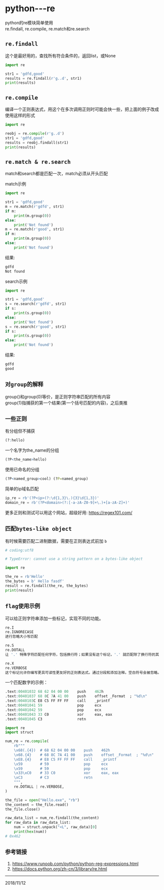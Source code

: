 # python---re

python的re模块简单使用  
re.findall, re.compile, re.match和re.search  

## `re.findall`
这个是最好用的，查找所有符合条件的，返回list，或None  
```python
import re

str1 = 'gdfd,good'
results = re.findall(r'g..d', str1)
print(results)
```

## `re.compile`
编译一个正则表达式，用这个在多次调用正则时可能会快一些，把上面的例子改成使用这样的形式  
```python
import re

reobj = re.compile(r'g..d')
str1 = 'gdfd,good'
results = reobj.findall(str1)
print(results)
```

## `re.match & re.search`
match和search都是匹配一次，match必须从开头匹配  

match示例
```python
import re

str1 = 'gdfd,good'
m = re.match(r'gdfd', str1)
if m:
    print(m.group(0))
else:
    print('Not found')
m = re.match(r'good', str1)
if m:
    print(m.group(0))
else:
    print('Not found')
```
结果:  
```r
gdfd
Not found
```

search示例  
```python
import re

str1 = 'gdfd,good'
s = re.search(r'gdfd', str1)
if s:
    print(s.group(0))
else:
    print('Not found')
s = re.search(r'good', str1)
if s:
    print(s.group(0))
else:
    print('Not found')
```
结果:  
```r
gdfd
good
```


## `对group的解释`
group()和group(0)等价，是正则字符串匹配的所有内容  
group(1)指捕获的第一个结果(第一个括号匹配的内容)，之后类推  



## `一些正则`
有分组但不捕获  
```r
(?:hello)
```

一个名字为the_name的分组  
```r
(?P<the_name>hello)
```

使用已命名的分组  
```r
(?P<named_group>cool) (?P=named_group)
```

简单的ip域名匹配  
```python
ip_re = rb'(?P<ip>(?:\d{1,3}\.){3}\d{1,3})'
domain_re = rb'(?P<domain>(?:[-a-zA-Z0-9]+\.)+[a-zA-Z]+)'
```

更多正则和测试可以用这个网站，超级好用: https://regex101.com/  


## `匹配bytes-like object`
有时候需要匹配二进制数据，需要在正则表达式前加 `b`  
```python
# coding:utf8

# TypeError: cannot use a string pattern on a bytes-like object

import re

the_re = rb'Hello'
the_bytes = b' Hello fasdf'
result = re.findall(the_re, the_bytes)
print(result)
```


## `flag使用示例`
可以给正则字符串添加一些标记，实现不同的功能。  
```r
re.I
re.IGNORECASE
进行忽略大小写匹配

re.S
re.DOTALL
让 '.' 特殊字符匹配任何字符，包括换行符；如果没有这个标记，'.' 就匹配除了换行符的其他任意字符。对应内联标记 (?s)

re.X
re.VERBOSE
这个标记允许你编写更具可读性更友好的正则表达式。通过分段和添加注释。空白符号会被忽略。当一个行内有 `#` 不在字符集和转义序列，那么它之后的所有字符都是注释。
```

一个匹配数字的示例：  
```r
.text:00401032 68 62 04 00 00    push    462h
.text:00401037 68 8C 7A 41 00    push    offset _Format  ; "%d\n"
.text:0040103C E8 C5 FF FF FF    call    _printf
.text:00401041 59                pop     ecx
.text:00401042 59                pop     ecx
.text:00401043 33 C0             xor     eax, eax
.text:00401045 C3                retn
```

```python
import re
import struct

num_re = re.compile(
    rb"""
    \x68(.{4})  # 68 62 04 00 00    push    462h
    \x68.{4}    # 68 8C 7A 41 00    push    offset _Format  ; "%d\n"
    \xE8.{4}    # E8 C5 FF FF FF    call    _printf
    \x59        # 59                pop     ecx
    \x59        # 59                pop     ecx
    \x33\xC0    # 33 C0             xor     eax, eax
    \xC3        # C3                retn
    """,
    re.DOTALL | re.VERBOSE,
)

the_file = open("Hello.exe", "rb")
the_content = the_file.read()
the_file.close()

raw_data_list = num_re.findall(the_content)
for raw_data in raw_data_list:
    num = struct.unpack("<L", raw_data)[0]
    print(hex(num))
# 0x462
```


## `参考链接`
1. https://www.runoob.com/python/python-reg-expressions.html  
2. https://docs.python.org/zh-cn/3/library/re.html  


---
2018/11/12  
